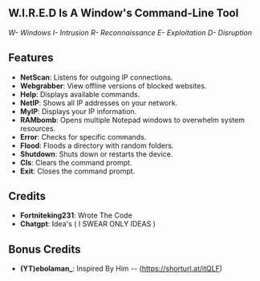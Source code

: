 ## W.I.R.E.D Is A Window's Command-Line Tool
*W- Windows* 
*I- Intrusion*
*R- Reconnaissance*
*E- Exploitation*
*D- Disruption*

## Features
- **NetScan**: Listens for outgoing IP connections.
- **Webgrabber**: View offline versions of blocked websites.
- **Help**: Displays available commands.
- **NetIP**: Shows all IP addresses on your network.
- **MyIP**: Displays your IP information.
- **RAMbomb**: Opens multiple Notepad windows to overwhelm system resources.
- **Error**: Checks for specific commands.
- **Flood**: Floods a directory with random folders.
- **Shutdown**: Shuts down or restarts the device.
- **Cls**: Clears the command prompt.
- **Exit**: Closes the command prompt.

## Credits
- **Fortniteking231**: Wrote The Code
- **Chatgpt**: Idea's ( I SWEAR ONLY IDEAS )

## Bonus Credits
- **(YT)ebolaman_**: Inspired By Him -- (https://shorturl.at/itQLF)
